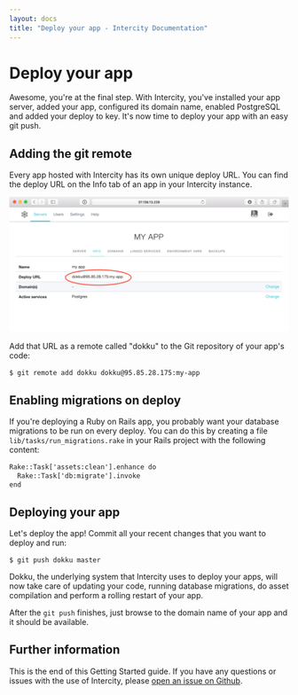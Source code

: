 ```yaml
---
layout: docs
title: "Deploy your app - Intercity Documentation"
---
```


<h1 class="m-t-0">Deploy your app</h1>

Awesome, you're at the final step. With Intercity, you've installed your app server, added your app, configured its domain name, enabled PostgreSQL and added your deploy to key. It's now time to deploy your app with an easy git push.

## Adding the git remote

Every app hosted with Intercity has its own unique deploy URL. You can find the deploy URL on the Info tab of an app in your Intercity instance.

<img src="/images/docs-app-info-deploy-url@2x.png" class="img-responsive img-thumbnail">

Add that URL as a remote called "dokku" to the Git repository of your app's code:

```
$ git remote add dokku dokku@95.85.28.175:my-app
```

## Enabling migrations on deploy

If you're deploying a Ruby on Rails app, you probably want your database migrations to be run on every deploy. You can do this by creating a file `lib/tasks/run_migrations.rake` in your Rails project with the following content:

```
Rake::Task['assets:clean'].enhance do
  Rake::Task['db:migrate'].invoke
end
```

## Deploying your app

Let's deploy the app! Commit all your recent changes that you want to deploy and run:

```
$ git push dokku master
```

Dokku, the underlying system that Intercity uses to deploy your apps, will now take care of updating your code, running database migrations, do asset compilation and perform a rolling restart of your app.

After the `git push` finishes, just browse to the domain name of your app and it should be available.

## Further information

This is the end of this Getting Started guide. If you have any questions or issues with the use of Intercity, please [open an issue on Github](https://github.com/intercity/intercity-next).
